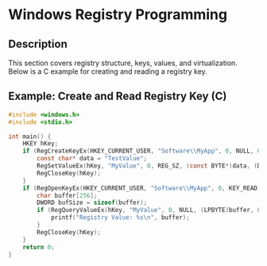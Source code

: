 # Windows Registry Programming

## Description
This section covers registry structure, keys, values, and virtualization. Below is a C example for creating and reading a registry key.

## Example: Create and Read Registry Key (C)

```c
#include <windows.h>
#include <stdio.h>

int main() {
    HKEY hKey;
    if (RegCreateKeyEx(HKEY_CURRENT_USER, "Software\\MyApp", 0, NULL, 0, KEY_WRITE, NULL, &hKey, NULL) == ERROR_SUCCESS) {
        const char* data = "TestValue";
        RegSetValueEx(hKey, "MyValue", 0, REG_SZ, (const BYTE*)data, (DWORD)(strlen(data) + 1));
        RegCloseKey(hKey);
    }
    if (RegOpenKeyEx(HKEY_CURRENT_USER, "Software\\MyApp", 0, KEY_READ, &hKey) == ERROR_SUCCESS) {
        char buffer[256];
        DWORD bufSize = sizeof(buffer);
        if (RegQueryValueEx(hKey, "MyValue", 0, NULL, (LPBYTE)buffer, &bufSize) == ERROR_SUCCESS) {
            printf("Registry Value: %s\n", buffer);
        }
        RegCloseKey(hKey);
    }
    return 0;
}
```
